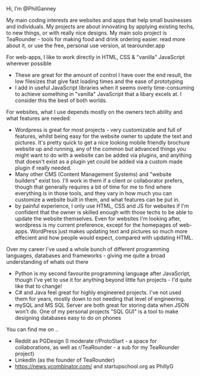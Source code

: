 Hi, I’m @PhilGanney

My main coding interests are websites and apps that help small businesses and individuals. 
My projects are about innovating by applying existing techs, to new things, or with really nice designs.
My main solo project is TeaRounder - tools for making food and drink ordering easier.
    read more about it, or use the free, personal use version, at tearounder.app


For web-apps, I like to work directly in HTML, CSS & "vanilla" JavaScript wherever possible
   - These are great for the amount of control I have over the end result, the low filesizes that give fast loading times and the ease of prototyping
   - I add in useful JavaScript libraries when it seems overly time-consuming to achieve something in "vanilla" JavaScript that a libary excels at. I consider this the best of both worlds.

For websites, what I use depends mostly on the owners tech ability and what features are needed:
   - Wordpress is great for most projects - very customizable and full of features, whilst being easy for the website owner to update the text and pictures. It's pretty quick to get a nice looking mobile friendly brochure website up and running, any of the common but advanced things you might want to do with a website can be added via plugins, and anything that doesn't exist as a plugin yet could be added via a custom made plugin if really needed.
   - Many other CMS (Content Management Systems) and "website builders" exist too. I'll work in them if a client or collaborator prefers, though that generally requires a bit of time for me to find where everything is in those tools, and they vary in how much you can customize a website built in them, and what features can be put in.
   - by painful experience, I only use HTML, CSS and JS for websites if I'm confident that the owner is skilled enough with those techs to be able to update the website themselves. Even for websites I'm looking after, wordpress is my current preference, except for the homepages of web-apps. WordPress just makes updating text and pictures so much more effecient and how people would expect, compared with updating HTML.
   
Over my career I've used a whole bunch of different programming languages, databases and frameworks - giving me quite a broad understanding of whats out there
   - Python is my second favourite programming language after JavaScript, though I've yet to use it for anything beyond little fun projects - I'd quite like that to change!
   - C# and Java feel great for highly engineered projects. I've not used them for years, mostly down to not needing that level of engineering.
   - mySQL and MS SQL Server are both great for storing data when JSON won't do. One of my personal projects "SQL GUI" is a tool to make designing databases easy to do on phones
 
You can find me on ..
 - Reddit as PGDesign (I moderate r/ProtoStart - a space for collaborations, as well as r/TeaRounder - a sub for my TeaRounder project)
 - LinkedIn (as the founder of TeaRounder)
 - https://news.ycombinator.com/ and startupschool.org as PhillyG

<!---
PhilGanney/PhilGanney is a ✨ special ✨ repository because its `README.md` (this file) appears on your GitHub profile.
You can click the Preview link to take a look at your changes.
--->
